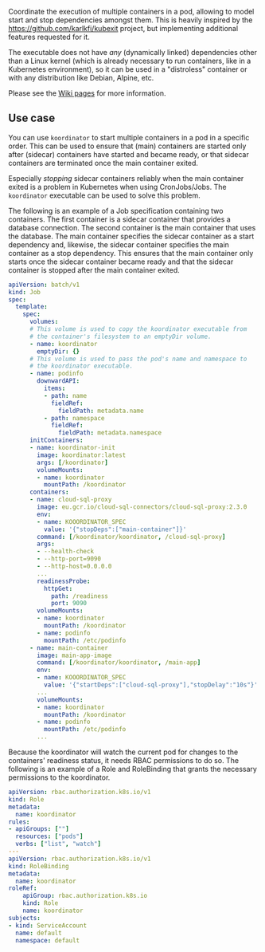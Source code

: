 Coordinate the execution of multiple containers in a pod, allowing to model start and stop dependencies amongst them.
This is heavily inspired by the https://github.com/karlkfi/kubexit project, but implementing additional features requested for it.

The executable does not have _any_ (dynamically linked) dependencies other than a Linux kernel (which is already necessary to run containers, like in a Kubernetes environment), so it can be used in a "distroless" container or with any distribution like Debian, Alpine, etc.

Please see the [Wiki pages](https://github.com/HBTGmbH/koordinator/wiki) for more information.

## Use case

You can use `koordinator` to start multiple containers in a pod in a specific order. This can be used to ensure that (main) containers are started only after (sidecar) containers have started and became ready, or that sidecar containers are terminated once the main container exited.

Especially _stopping_ sidecar containers reliably when the main container exited is a problem in Kubernetes when using CronJobs/Jobs. The `koordinator` executable can be used to solve this problem.

The following is an example of a Job specification containing two containers. The first container is a sidecar container that provides a database connection. The second container is the main container that uses the database.
The main container specifies the sidecar container as a start dependency and, likewise, the sidecar container specifies the main container as a stop dependency. This ensures that the main container only starts once the sidecar container became ready and that the sidecar container is stopped after the main container exited.

```yaml
apiVersion: batch/v1
kind: Job
spec:
  template:
    spec:
      volumes:
      # This volume is used to copy the koordinator executable from
      # the container's filesystem to an emptyDir volume.
      - name: koordinator
        emptyDir: {}
      # This volume is used to pass the pod's name and namespace to
      # the koordinator executable.
      - name: podinfo
        downwardAPI:
          items:
          - path: name
            fieldRef:
              fieldPath: metadata.name
          - path: namespace
            fieldRef:
              fieldPath: metadata.namespace
      initContainers:
      - name: koordinator-init
        image: koordinator:latest
        args: [/koordinator]
        volumeMounts:
        - name: koordinator
          mountPath: /koordinator
      containers:
      - name: cloud-sql-proxy
        image: eu.gcr.io/cloud-sql-connectors/cloud-sql-proxy:2.3.0
        env:
        - name: KOOORDINATOR_SPEC
          value: '{"stopDeps":["main-container"]}'
        command: [/koordinator/koordinator, /cloud-sql-proxy]
        args:
        - --health-check
        - --http-port=9090
        - --http-host=0.0.0.0
        ...
        readinessProbe:
          httpGet:
            path: /readiness
            port: 9090
        volumeMounts:
        - name: koordinator
          mountPath: /koordinator
        - name: podinfo
          mountPath: /etc/podinfo
      - name: main-container
        image: main-app-image
        command: [/koordinator/koordinator, /main-app]
        env:
        - name: KOOORDINATOR_SPEC
          value: '{"startDeps":["cloud-sql-proxy"],"stopDelay":"10s"}'
        ...
        volumeMounts:
        - name: koordinator
          mountPath: /koordinator
        - name: podinfo
          mountPath: /etc/podinfo
        ...
```

Because the koordinator will watch the current pod for changes to the containers' readiness status, it needs RBAC permissions to do so. The following is an example of a Role and RoleBinding that grants the necessary permissions to the koordinator.

```yaml
apiVersion: rbac.authorization.k8s.io/v1
kind: Role
metadata:
  name: koordinator
rules:
- apiGroups: [""]
  resources: ["pods"]
  verbs: ["list", "watch"]
---
apiVersion: rbac.authorization.k8s.io/v1
kind: RoleBinding
metadata:
  name: koordinator
roleRef:
    apiGroup: rbac.authorization.k8s.io
    kind: Role
    name: koordinator
subjects:
- kind: ServiceAccount
  name: default
  namespace: default
```